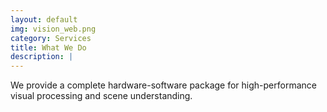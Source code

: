 ```yaml
---
layout: default
img: vision_web.png
category: Services
title: What We Do
description: |
---
```

  We provide a complete hardware-software package for high-performance visual processing and scene understanding. 
